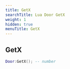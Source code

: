 ```yaml
---
title: GetX
searchTitle: Lua Door GetX
weight: 1
hidden: true
menuTitle: GetX
---
```

## GetX
```lua
Door:GetX(); -- number
```